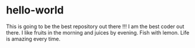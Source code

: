 # hello-world
This is going to be the best repository out there !!!
I am the best coder out there. I like fruits in the morning and juices by evening. Fish with lemon. Life is amazing every time. 
